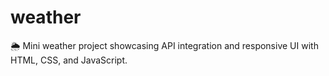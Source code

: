 # weather
🌦️ Mini weather project showcasing API integration and responsive UI with HTML, CSS, and JavaScript.

